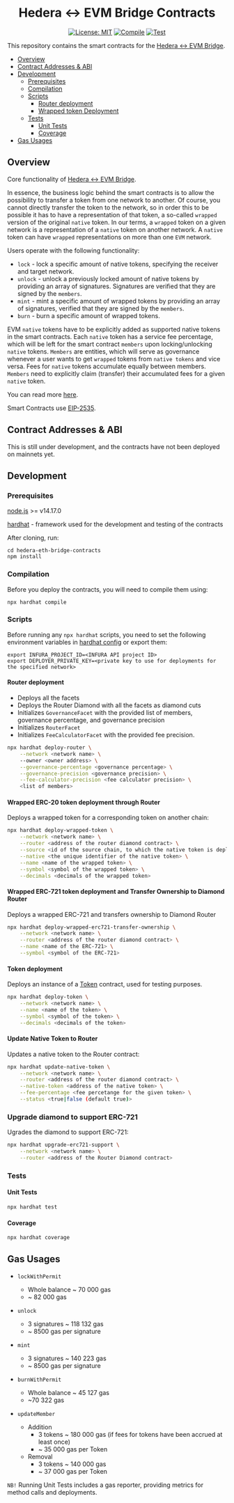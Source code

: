 <div align="center">

# Hedera <-> EVM Bridge Contracts

[![License: MIT](https://img.shields.io/badge/License-MIT-yellow.svg)](https://opensource.org/licenses/MIT)
[![Compile](https://github.com/LimeChain/hedera-eth-bridge-contracts/actions/workflows/compile.yml/badge.svg?branch=main)](https://github.com/LimeChain/hedera-eth-bridge-contracts/actions/workflows/compile.yml)
[![Test](https://github.com/LimeChain/hedera-eth-bridge-contracts/actions/workflows/test.yml/badge.svg?branch=main)](https://github.com/LimeChain/hedera-eth-bridge-contracts/actions/workflows/test.yml)

</div>

This repository contains the smart contracts for the [Hedera <-> EVM Bridge](https://github.com/LimeChain/hedera-evm-bridge-validator).

- [Overview](#overview)
- [Contract Addresses & ABI](#contract-addresses--abi)
- [Development](#development)
    - [Prerequisites](#prerequisites)
    - [Compilation](#compilation)
    - [Scripts](#scripts)
        - [Router deployment](#router-deployment)
        - [Wrapped token Deployment](#wrapped-token-deployment-through-router)
    - [Tests](#tests)
        - [Unit Tests](#unit-tests)
        - [Coverage](#coverage)
- [Gas Usages](#gas-usages)

## Overview
Core functionality of [Hedera <-> EVM Bridge](https://github.com/LimeChain/hedera-evm-bridge-validator).

In essence, the business logic behind the smart contracts is to allow the possibility to transfer a token from one network to another.
Of course, you cannot directly transfer the token to the network, so in order this to be possible it has to have a representation of that token, a so-called `wrapped` version of the original `native` token.
In our terms, a `wrapped` token on a given network is a representation of a `native` token on another network. A `native` token can have `wrapped` representations on more than one `EVM` network.

Users operate with the following functionality:
* `lock` - lock a specific amount of native tokens, specifying the receiver and target network.
* `unlock` - unlock a previously locked amount of native tokens by providing an array of signatures. Signatures are verified that they are signed by the `members`.
* `mint` - mint a specific amount of wrapped tokens by providing an array of signatures, verified that they are signed by the `members`.
* `burn` - burn a specific amount of wrapped tokens.


EVM `native` tokens have to be explicitly added as supported native tokens in the smart contracts. 
Each `native` token has a service fee percentage, which will be left for the smart contract `members` upon locking/unlocking `native` tokens.
`Members` are entities, which will serve as governance whenever a user wants to get `wrapped` tokens from `native tokens` and vice versa.
Fees for `native` tokens accumulate equally between members.
`Members` need to explicitly claim (transfer) their accumulated fees for a given `native` token. 

You can read more [here](https://github.com/LimeChain/hedera-evm-bridge-validator/blob/main/docs/overview.md).

Smart Contracts use [EIP-2535](https://eips.ethereum.org/EIPS/eip-2535).

## Contract Addresses & ABI
This is still under development, and the contracts have not been deployed on mainnets yet.

## Development
### Prerequisites
[node.js](https://nodejs.org/en/) >= v14.17.0

[hardhat](https://hardhat.org/) - framework used for the development and testing of the contracts

After cloning, run:
```
cd hedera-eth-bridge-contracts
npm install
```

### Compilation
Before you deploy the contracts, you will need to compile them using:

```
npx hardhat compile
```

### Scripts
Before running any `npx hardhat` scripts, you need to set the following environment variables 
in [hardhat config](./hardhat.config.js) or export them:

```
export INFURA_PROJECT_ID=<INFURA API project ID>
export DEPLOYER_PRIVATE_KEY=<private key to use for deployments for the specified network>
```

#### Router deployment
* Deploys all the facets
* Deploys the Router Diamond with all the facets as diamond cuts
* Initializes `GovernanceFacet` with the provided list of members, governance percentage, and governance precision
* Initializes `RouterFacet`
* Initializes `FeeCalculatorFacet` with the provided fee precision. 

```bash
npx hardhat deploy-router \
    --network <network name> \ 
    --owner <owner address> \
    --governance-percentage <governance percentage> \
    --governance-precision <governance precision> \
    --fee-calculator-precision <fee calculator precision> \
    <list of members>
```

#### Wrapped ERC-20 token deployment through Router
Deploys a wrapped token for a corresponding token on another chain: 
```bash
npx hardhat deploy-wrapped-token \
    --network <network name> \
    --router <address of the router diamond contract> \
    --source <id of the source chain, to which the native token is deployed> \
    --native <the unique identifier of the native token> \
    --name <name of the wrapped token> \
    --symbol <symbol of the wrapped token> \
    --decimals <decimals of the wrapped token>
```

#### Wrapped ERC-721 token deployment and Transfer Ownership to Diamond Router
Deploys a wrapped ERC-721 and transfers ownership to Diamond Router
```bash
npx hardhat deploy-wrapped-erc721-transfer-ownership \
    --network <network name> \
    --router <address of the router diamond contract> \
    --name <name of the ERC-721> \
    --symbol <symbol of the ERC-721>
```

#### Token deployment
Deploys an instance of a [Token](./contracts/mocks/Token.sol) contract, used for testing purposes.
```bash
npx hardhat deploy-token \
    --network <network name> \
    --name <name of the token> \
    --symbol <symbol of the token> \
    --decimals <decimals of the token>
```

#### Update Native Token to Router
Updates a native token to the Router contract:
```bash
npx hardhat update-native-token \
    --network <network name> \
    --router <address of the router diamond contract> \
    --native-token <address of the native token> \
    --fee-percentage <fee percetange for the given token> \
    --status <true|false (default true)>
```

### Upgrade diamond to support ERC-721
Ugrades the diamond to support ERC-721:
```bash
npx hardhat upgrade-erc721-support \
    --network <network name> \
    --router <address of the Router Diamond contract>
```

### Tests
#### Unit Tests
```bash
npx hardhat test
```

#### Coverage
```bash
npx hardhat coverage
```

## Gas Usages

* `lockWithPermit` 
    * Whole balance ~ 70 000 gas
    * ~ 82 000 gas

* `unlock`
    * 3 signatures ~ 118 132 gas
    * ~ 8500 gas per signature
  
* `mint`
    * 3 signatures ~ 140 223 gas
    * ~ 8500 gas per signature

* `burnWithPermit`
    * Whole balance ~ 45 127 gas
    * ~70 322 gas

* `updateMember`
    * Addition
        * 3 tokens ~ 180 000 gas (if fees for tokens have been accrued at least once)
        * ~ 35 000 gas per Token 
    * Removal
        * 3 tokens ~ 140 000 gas
        * ~ 37 000 gas per Token

`NB!` Running Unit Tests includes a gas reporter, providing metrics for method calls and deployments.
